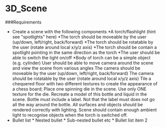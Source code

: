 # 3D_Scene
###Requirements
 * Create a scene with the following components
  *A torch/flashlight (hint see "spotlights" here)
    *The torch should be moveable by the user (up/down, left/right, back/forward)
    *The torch should be rotatable by the user (rotate around local x/y/z axis)
*The torch should be contain a spotlight pointing in the same direction as the torch
*The user should be able to switch the light on/off
		  *Body of torch can be a simple object (e.g. cylinder)
    User should be able to move camera around the scene and view the scene from various angles
		The camera should be moveable by the user (up/down, left/right, back/forward)
		The camera should be rotatable by the user (rotate around local x/y/z axis)
    Tile a chequered floor with two different textures to create the appearance of a chess board;
    Place one spinning die in the scene. Use only ONE texture for the die.
    Recreate a model of this bottle and liquid in the scene. Bottle must include a label. Not that the label must does not go all the way around the bottle.
	All surfaces and objects should be rendered correctly with lighting. Scene should contain enough ambient light to recognise objects when the torch is switched off.
 * Bullet list
           * Nested bullet
            * Sub-nested bullet etc
          * Bullet list item 2
